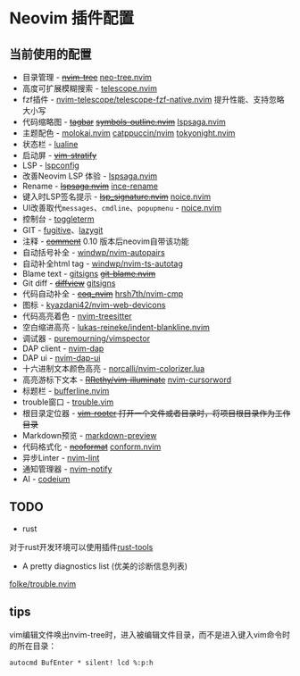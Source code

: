 # Neovim 插件配置

## 当前使用的配置

- 目录管理 - ~~[nvim-tree](https://github.com/kyazdani42/nvim-tree.lua)~~ [neo-tree.nvim](https://github.com/nvim-neo-tree/neo-tree.nvim)
- 高度可扩展模糊搜索 - [telescope.nvim](https://github.com/nvim-telescope/telescope.nvim)
- fzf插件 - [nvim-telescope/telescope-fzf-native.nvim](https://github.com/nvim-telescope/telescope-fzf-native.nvim)
  提升性能、支持忽略大小写
- 代码缩略图 - ~~[tagbar](https://github.com/majutsushi/tagbar)~~ ~~[symbols-outline.nvim](https://github.com/simrat39/symbols-outline.nvim)~~
  [lspsaga.nvim](https://github.com/nvimdev/lspsaga.nvim)
- 主题配色 - [molokai.nvim](https://github.com/tanvirtin/monokai.nvim) [catppuccin/nvim](https://github.com/catppuccin/nvim)
  [tokyonight.nvim](https://github.com/folke/tokyonight.nvim)
- 状态栏 - [lualine](https://github.com/nvim-lualine/lualine.nvim)
- 启动屏 - ~~[vim-stratify](https://github.com/mhinz/vim-startify)~~
- LSP - [lspconfig](https://github.com/neovim/nvim-lspconfig)
- 改善Neovim LSP 体验 - [lspsaga.nvim](https://github.com/nvimdev/lspsaga.nvim)
- Rename - ~~[lspsaga.nvim](https://github.com/nvimdev/lspsaga.nvim)~~ [ince-rename](https://github.com/smjonas/inc-rename.nvim)
- 键入时LSP签名提示 - ~~[lsp_signature.nvim](https://github.com/ray-x/lsp_signature.nvim)~~
  [noice.nvim](https://github.com/folke/noice.nvim)
- UI改善取代`messages`、`cmdline`、`popupmenu` - [noice.nvim](https://github.com/folke/noice.nvim)
- 控制台 - [toggleterm](https://github.com/akinsho/toggleterm.nvim)
- GIT - [fugitive](https://github.com/tpope/vim-fugitive)、[lazygit](https://github.com/lewis6991/gitsigns.nvim)
- 注释 - ~~[comment](https://github.com/numToStr/Comment.nvim)~~ 0.10 版本后neovim自带该功能
- 自动括号补全 - [windwp/nvim-autopairs](https://github.com/windwp/nvim-autopairs)
- 自动补全html tag - [windwp/nvim-ts-autotag](https://github.com/windwp/nvim-ts-autotag)
- Blame text - [gitsigns](https://github.com/lewis6991/gitsigns.nvim) ~~[git-blame.nvim](https://github.com/f-person/git-blame.nvim)~~
- Git diff - ~~[diffview](https://github.com/sindrets/diffview.nvim)~~ [gitsigns](https://github.com/lewis6991/gitsigns.nvim)
- 代码自动补全 - ~~[coq_nvim](https://github.com/ms-jpq/coq_nvim)~~ [hrsh7th/nvim-cmp](https://github.com/hrsh7th/nvim-cmp)
- 图标 - [kyazdani42/nvim-web-devicons](https://github.com/kyazdani42/nvim-web-devicons)
- 代码高亮着色 - [nvim-treesitter](https://github.com/nvim-treesitter/nvim-treesitter)
- 空白缩进高亮 - [lukas-reineke/indent-blankline.nvim](https://github.com/lukas-reineke/indent-blankline.nvim)
- 调试器 - [puremourning/vimspector](https://github.com/puremourning/vimspector)
- DAP client - [nvim-dap](https://github.com/mfussenegger/nvim-dap)
- DAP ui - [nvim-dap-ui](https://github.com/rcarriga/nvim-dap-ui)
- 十六进制文本颜色高亮 - [norcalli/nvim-colorizer.lua](https://github.com/norcalli/nvim-colorizer.lua)
- 高亮游标下文本 - ~~[RRethy/vim-illuminate](https://github.com/RRethy/vim-illuminate)~~
  [nvim-cursorword](https://github.com/xiyaowong/nvim-cursorword)
- 标题栏 - [bufferline.nvim](https://github.com/akinsho/bufferline.nvim)
- trouble窗口 - [trouble.vim](https://github.com/folke/trouble.nvim)
- 根目录定位器 - ~~[vim-rooter](https://github.com/airblade/vim-rooter) 打开一个文件或者目录时，将项目根目录作为工作目录~~
- Markdown预览 - [markdown-preview](https://github.com/iamcco/markdown-preview.nvim)
- 代码格式化 - ~~[neoformat](https://github.com/sbdchd/neoformat)~~ [conform.nvim](https://github.com/stevearc/conform.nvim)
- 异步Linter - [nvim-lint](https://github.com/mfussenegger/nvim-lint)
- 通知管理器 - [nvim-notify](https://github.com/rcarriga/nvim-notify)
- AI - [codeium](https://github.com/Exafunction/codeium.nvim)

## TODO

- rust

对于rust开发环境可以使用插件[rust-tools](https://github.com/simrat39/rust-tools.nvim)

- A pretty diagnostics list (优美的诊断信息列表)

[folke/trouble.nvim](https://github.com/folke/trouble.nvim)

## tips

vim编辑文件唤出nvim-tree时，进入被编辑文件目录，而不是进入键入vim命令时的所在目录：

```vim
autocmd BufEnter * silent! lcd %:p:h
```
